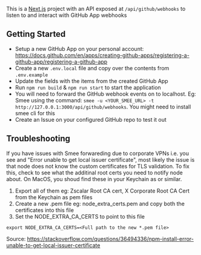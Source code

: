 This is a [Next.js](https://nextjs.org/) project with an API exposed at `/api/github/webhooks` to listen to and interact with GitHub App webhooks

## Getting Started
* Setup a new GitHub App on your personal account: https://docs.github.com/en/apps/creating-github-apps/registering-a-github-app/registering-a-github-app
* Create a new `.env.local` file and copy over the contents from `.env.example` 
* Update the fields with the items from the created GitHub App
* Run `npm run build` & `npm run start` to start the application
* You will need to forward the GitHub webhook events on to localhost. Eg: Smee using the command: `smee -u <YOUR_SMEE_URL> -t http://127.0.0.1:3000/api/github/webhooks`.  You might need to install smee cli for this
* Create an Issue on your configured GitHub repo to test it out

## Troubleshooting
If you have issues with Smee forwareding due to corporate VPNs i.e. you see and "Error unable to get local issuer certificate", most likely the issue is that node does not know the custom certificates for TLS validation. To fix this, check to see what the additinal root certs you need to notify node about. On MacOS, you shoud find these in your Keychain as <X Root CA Cert> or similar. 
1. Export all of them eg: Zscalar Root CA cert, X Corporate Root CA Cert from the Keychain as pem files
2. Create a new .pem file eg: node_extra_certs.pem and copy both the certificates into this file
3. Set the NODE_EXTRA_CA_CERTS to point to this file

`export NODE_EXTRA_CA_CERTS=<Full path to the new *.pem file>`

Source: https://stackoverflow.com/questions/36494336/npm-install-error-unable-to-get-local-issuer-certificate